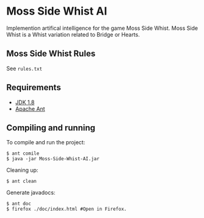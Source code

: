# Moss Side Whist AI
Implemention artifical intelligence for the game Moss Side Whist. Moss Side Whist is a Whist variation related to Bridge or Hearts.

## Moss Side Whist Rules
See ```rules.txt```


## Requirements
* [JDK 1.8](http://openjdk.java.net/install/)
* [Apache Ant](http://ant.apache.org/)


## Compiling and running
To compile and run the project:
```
$ ant comile
$ java -jar Moss-Side-Whist-AI.jar
```
Cleaning up:
```
$ ant clean
```

Generate javadocs:
```
$ ant doc
$ firefox ./doc/index.html #Open in Firefox.
```
